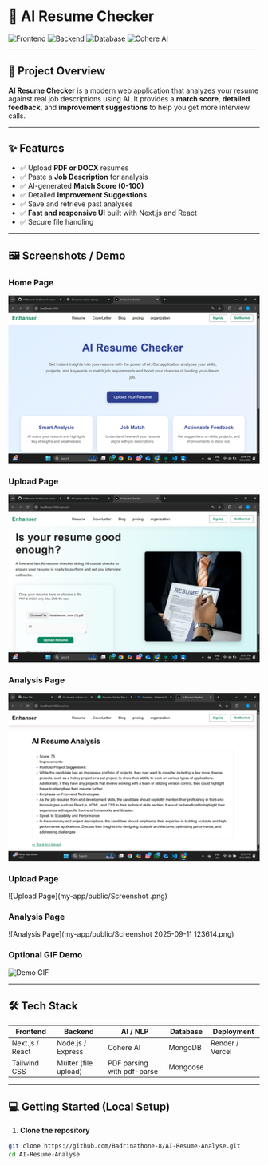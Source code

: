 # 🌟 AI Resume Checker

[![Frontend](https://img.shields.io/badge/Frontend-Next.js-blue)](https://nextjs.org/) 
[![Backend](https://img.shields.io/badge/Backend-Node.js-green)](https://nodejs.org/)
[![Database](https://img.shields.io/badge/Database-MongoDB-yellowgreen)](https://www.mongodb.com/)
[![Cohere AI](https://img.shields.io/badge/AI-Cohere-red)](https://cohere.ai/)

---

## 🚀 Project Overview

**AI Resume Checker** is a modern web application that analyzes your resume against real job descriptions using AI. It provides a **match score**, **detailed feedback**, and **improvement suggestions** to help you get more interview calls.  

---

## ✨ Features

- ✅ Upload **PDF or DOCX** resumes  
- ✅ Paste a **Job Description** for analysis  
- ✅ AI-generated **Match Score (0-100)**  
- ✅ Detailed **Improvement Suggestions**  
- ✅ Save and retrieve past analyses  
- ✅ **Fast and responsive UI** built with Next.js and React  
- ✅ Secure file handling  

---

## 🖼️ Screenshots / Demo

### Home Page
![Upload Page](my-app/public/homepage.png)
### Upload Page
![Upload Page](my-app/public/resumepage.png)
### Analysis Page
![Analysis Page](my-app/public/analysis.png)
### Upload Page
![Upload Page](my-app/public/Screenshot .png)
### Analysis Page
![Analysis Page](my-app/public/Screenshot 2025-09-11 123614.png)
### Optional GIF Demo
![Demo GIF](https://user-images.githubusercontent.com/yourusername/demo.gif)

---

## 🛠️ Tech Stack

| Frontend         | Backend          | AI / NLP             | Database      | Deployment        |
|-----------------|----------------|--------------------|---------------|-----------------|
| Next.js / React | Node.js / Express | Cohere AI          | MongoDB       | Render / Vercel |
| Tailwind CSS    | Multer (file upload) | PDF parsing with pdf-parse | Mongoose      |                 |

---

## 💻 Getting Started (Local Setup)

1. **Clone the repository**  
```bash
git clone https://github.com/Badrinathone-8/AI-Resume-Analyse.git
cd AI-Resume-Analyse

